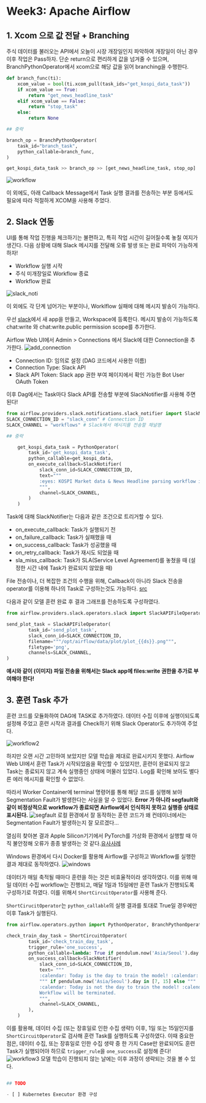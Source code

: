 # Week3: Apache Airflow

## 1. Xcom 으로 값 전달 + Branching

주식 데이터를 불러오는 API에서 오늘이 시장 개장일인지 파악하여 개장일이 아닌 경우 이후 작업은 Pass하자.
단순 return으로 편리하게 값을 넘겨줄 수 있으며, BranchPythonOperator에서 xcom으로 해당 값을 읽어 branching을 수행한다.

```python
def branch_func(ti):
	xcom_value = bool(ti.xcom_pull(task_ids="get_kospi_data_task"))
	if xcom_value == True:
		return "get_news_headline_task"
	elif xcom_value == False:
		return "stop_task"
	else:
		return None

## 중략

branch_op = BranchPythonOperator(
	task_id="branch_task",
	python_callable=branch_func,
)

get_kospi_data_task >> branch_op >> [get_news_headline_task, stop_op]
```

![workflow](./images/workflow.png)

이 외에도, 아래 Callback Message에서 Task 실행 결과를 전송하는 부분 등에서도 필요에 따라 적절하게 XCOM을 사용해 주었다.

## 2. Slack 연동

UI를 통해 작업 진행을 체크하기는 불편하고, 특히 작업 시간이 길어질수록 놓칠 여지가 생긴다. 다음 상황에 대해 Slack 메시지를 전달해 오류 발생 또는 완료 파악이 가능하게 하자!

- Workflow 실행 시작
- 주식 미개장일로 Workflow 종료
- Workflow 완료

![slack_noti](./images/slack.png)

이 외에도 각 단계 넘어가는 부분이나, Worklflow 실패에 대해 메시지 발송이 가능하다.

우선 [slack](https://api.slack.com/)에서 새 app을 만들고, Workspace에 등록한다.
메시지 발송이 가능하도록 chat:write 와 chat:write.public permission scope를 추가한다.

Airflow Web UI에서 Admin > Connections 에서 Slack에 대한 Connection을 추가한다.
![add_connection](./images/addconnection.png)

- Connection ID: 임의로 설정 (DAG 코드에서 사용한 이름)
- Connection Type: Slack API
- Slack API Token: Slack app 권한 부여 페이지에서 확인 가능한 Bot User OAuth Token

이후 Dag에서는 Task마다 Slack API를 전송할 부분에 SlackNotifier를 사용해 주면 된다!

```python
from airflow.providers.slack.notifications.slack_notifier import SlackNotifier
SLACK_CONNECTION_ID = "slack_conn" # Connection ID
SLACK_CHANNEL = "workflows" # Slack에서 메시지를 전송할 채널명

## 중략

    get_kospi_data_task = PythonOperator(
        task_id='get_kospi_data_task',
        python_callable=get_kospi_data,
		on_execute_callback=SlackNotifier(
        	slack_conn_id=SLACK_CONNECTION_ID,
            text="""
			:eyes: KOSPI Market data & News Headline parsing workflow initiated ({{ds}}).:eyes:
            """,
            channel=SLACK_CHANNEL,
        )
    )
```

Task에 대해 SlackNotifier는 다음과 같은 조건으로 트리거할 수 있다.

- on_execute_callback: Task가 실행되기 전
- on_failure_callback: Task가 실패했을 때
- on_success_callback: Task가 성공했을 때
- on_retry_callback: Task가 재시도 되었을 때
- sla_miss_callback: Task가 SLA(Service Level Agreement)를 놓쳤을 때 (설정한 시간 내에 Task가 완료되지 않았을 때)

File 전송이나, 더 복잡한 조건의 수행을 위해, Callback이 아니라 Slack 전송을 operator를 이용해 하나의 Task로 구성하는것도 가능하다. [src](https://airflow.apache.org/docs/apache-airflow-providers-slack/stable/operators/slack_operator_howto_guide.html)

다음과 같이 모델 훈련 완료 후 결과 그래프를 전송하도록 구성하였다.

```python
from airflow.providers.slack.operators.slack import SlackAPIFileOperator

send_plot_task = SlackAPIFileOperator(
        task_id='send_plot_task',
        slack_conn_id=SLACK_CONNECTION_ID,
        filename="""/opt/airflow/data/plot/plot_{{ds}}.png""",
        filetype='png',
        channels=SLACK_CHANNEL,
)
```

**예시와 같이 (이미지) 파일 전송을 위해서는 Slack app에 files:write 권한을 추가로 부여해야 한다!**

## 3. 훈련 Task 추가

훈련 코드를 모듈화하여 DAG에 TASK로 추가하였다. 데이터 수집 이후에 실행이되도록 설정해 주었고 훈련 시작과 결과를 Check하기 위해 Slack Operator도 추가하여 주었다.

![workflow2](./images/workflow2.png)

하지만 오랜 시간 고민하여 보았지만 모델 학습을 제대로 완료시키지 못했다. Airflow Web UI에서 훈련 Task가 시작되었음을 확인할 수 있었지만, 훈련이 완료되지 않고 Task는 종료되지 않고 계속 실행중인 상태에 머물러 있었다. Log를 확인해 보아도 별다른 에러 메시지를 확인할 수 없었다.

따라서 Worker Container에 terminal 명령어를 통해 해당 코드를 실행해 보아 Segmentation Fault가 발생한다는 사실을 알 수 있었다.
**Error 가 아니라 segfault와 같이 비정상적으로 workflow가 종료되면 Airflow에서 인식하지 못하고 실행중 상태로 표시된다.**
![segfault](./images/segfault.png)
로컬 환경에서 잘 동작하는 훈련 코드가 왜 컨테이너에서는 Segmentation Fault가 발생하는지 잘 모르겠다...

열심히 찾아본 결과 Apple Silicon기기에서 PyTorch를 가상화 환경에서 실행할 때 아직 불안정해 오류가 종종 발생하는 것 같다.[유사사례](https://stackoverflow.com/questions/77290003/segmentation-fault-when-using-sentencetransformer-inside-docker-container)

Windows 환경에서 다시 Docker를 활용해 Airflow를 구성하고 Workflow를 실행한 결과 제대로 동작하였다.
![windows](./images/windows.png)

데이터가 매일 축적될 때마다 훈련을 하는 것은 비효율적이라 생각하였다. 이를 위해 매일 데이터 수집 workflow는 진행되고, 매달 1일과 15일에만 훈련 Task가 진행되도록 구성하기로 하였다. 이를 위해서 `ShortCircuitOperator`를 사용해 준다.

`ShortCirucitOperator`는 `python_callable`의 실행 결과를 토대로 True일 경우에만 이후 Task가 실행된다.

```python
from airflow.operators.python import PythonOperator, BranchPythonOperator, ShortCircuitOperator

check_train_day_task = ShortCircuitOperator(
        task_id='check_train_day_task',
        trigger_rule='one_success',
        python_callable=lambda: True if pendulum.now('Asia/Seoul').day in [7, 15] else False,
        on_success_callback=SlackNotifier(
            slack_conn_id=SLACK_CONNECTION_ID,
            text= """
            :calendar: Today is the day to train the model! :calendar:
            """ if pendulum.now('Asia/Seoul').day in [7, 15] else """
            :calendar: Today is not the day to train the model! :calendar:
            Workflow will be terminated.
            """,
            channel=SLACK_CHANNEL,
        ),
    )
```

이를 활용해, 데이터 수집 (또는 장휴일로 인한 수집 생략!) 이후, 1일 또는 15일인지를 `ShortCircuitOperator`로 검사해 훈련 Task를 실행하도록 구성하였다. 이때 중요한 점은, 데이터 수집, 또는 장휴일로 인한 수집 생략 중 한 가지 Case만 완료되어도 훈련 Task가 실행되어야 하므로 `trigger_rule`을 `one_success`로 설정해 준다!
![workflow3](./images/workflow3.png)
모델 학습이 진행되지 않는 날에는 이후 과정이 생략되는 것을 볼 수 있다.

```python

## TODO

- [ ] Kubernetes Executor 환경 구성
```
